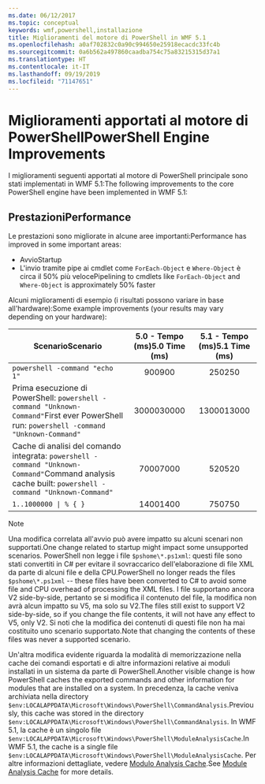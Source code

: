 ```yaml
---
ms.date: 06/12/2017
ms.topic: conceptual
keywords: wmf,powershell,installazione
title: Miglioramenti del motore di PowerShell in WMF 5.1
ms.openlocfilehash: a0af702832c0a90c994650e25918ecacdc33fc4b
ms.sourcegitcommit: 0a6b562a497860caadba754c75a83215315d37a1
ms.translationtype: HT
ms.contentlocale: it-IT
ms.lasthandoff: 09/19/2019
ms.locfileid: "71147651"
---
```

# <a name="powershell-engine-improvements"></a><span data-ttu-id="97502-103">Miglioramenti apportati al motore di PowerShell</span><span class="sxs-lookup"><span data-stu-id="97502-103">PowerShell Engine Improvements</span></span>

<span data-ttu-id="97502-104">I miglioramenti seguenti apportati al motore di PowerShell principale sono stati implementati in WMF 5.1:</span><span class="sxs-lookup"><span data-stu-id="97502-104">The following improvements to the core PowerShell engine have been implemented in WMF 5.1:</span></span>

## <a name="performance"></a><span data-ttu-id="97502-105">Prestazioni</span><span class="sxs-lookup"><span data-stu-id="97502-105">Performance</span></span>

<span data-ttu-id="97502-106">Le prestazioni sono migliorate in alcune aree importanti:</span><span class="sxs-lookup"><span data-stu-id="97502-106">Performance has improved in some important areas:</span></span>

- <span data-ttu-id="97502-107">Avvio</span><span class="sxs-lookup"><span data-stu-id="97502-107">Startup</span></span>
- <span data-ttu-id="97502-108">L'invio tramite pipe ai cmdlet come `ForEach-Object` e `Where-Object` è circa il 50% più veloce</span><span class="sxs-lookup"><span data-stu-id="97502-108">Pipelining to cmdlets like `ForEach-Object` and `Where-Object` is approximately 50% faster</span></span>

<span data-ttu-id="97502-109">Alcuni miglioramenti di esempio (i risultati possono variare in base all'hardware):</span><span class="sxs-lookup"><span data-stu-id="97502-109">Some example improvements (your results may vary depending on your hardware):</span></span>

| <span data-ttu-id="97502-110">Scenario</span><span class="sxs-lookup"><span data-stu-id="97502-110">Scenario</span></span> | <span data-ttu-id="97502-111">5.0 - Tempo (ms)</span><span class="sxs-lookup"><span data-stu-id="97502-111">5.0 Time (ms)</span></span> | <span data-ttu-id="97502-112">5.1 - Tempo (ms)</span><span class="sxs-lookup"><span data-stu-id="97502-112">5.1 Time (ms)</span></span> |
| -------- | :---------------: | :---------------: |
| `powershell -command "echo 1"` | <span data-ttu-id="97502-113">900</span><span class="sxs-lookup"><span data-stu-id="97502-113">900</span></span> | <span data-ttu-id="97502-114">250</span><span class="sxs-lookup"><span data-stu-id="97502-114">250</span></span> |
| <span data-ttu-id="97502-115">Prima esecuzione di PowerShell: `powershell -command "Unknown-Command"`</span><span class="sxs-lookup"><span data-stu-id="97502-115">First ever PowerShell run: `powershell -command "Unknown-Command"`</span></span> | <span data-ttu-id="97502-116">30000</span><span class="sxs-lookup"><span data-stu-id="97502-116">30000</span></span> | <span data-ttu-id="97502-117">13000</span><span class="sxs-lookup"><span data-stu-id="97502-117">13000</span></span> |
| <span data-ttu-id="97502-118">Cache di analisi del comando integrata: `powershell -command "Unknown-Command"`</span><span class="sxs-lookup"><span data-stu-id="97502-118">Command analysis cache built: `powershell -command "Unknown-Command"`</span></span> | <span data-ttu-id="97502-119">7000</span><span class="sxs-lookup"><span data-stu-id="97502-119">7000</span></span> | <span data-ttu-id="97502-120">520</span><span class="sxs-lookup"><span data-stu-id="97502-120">520</span></span> |
| <code>1..1000000 &#124; % { }</code> | <span data-ttu-id="97502-121">1400</span><span class="sxs-lookup"><span data-stu-id="97502-121">1400</span></span> | <span data-ttu-id="97502-122">750</span><span class="sxs-lookup"><span data-stu-id="97502-122">750</span></span> |

> [!NOTE]
> <span data-ttu-id="97502-123">Una modifica correlata all'avvio può avere impatto su alcuni scenari non supportati.</span><span class="sxs-lookup"><span data-stu-id="97502-123">One change related to startup might impact some unsupported scenarios.</span></span> <span data-ttu-id="97502-124">PowerShell non legge i file `$pshome\*.ps1xml`: questi file sono stati convertiti in C# per evitare il sovraccarico dell'elaborazione di file XML da parte di alcuni file e della CPU.</span><span class="sxs-lookup"><span data-stu-id="97502-124">PowerShell no longer reads the files `$pshome\*.ps1xml` -- these files have been converted to C# to avoid some file and CPU overhead of processing the XML files.</span></span> <span data-ttu-id="97502-125">I file supportano ancora V2 side-by-side, pertanto se si modifica il contenuto del file, la modifica non avrà alcun impatto su V5, ma solo su V2.</span><span class="sxs-lookup"><span data-stu-id="97502-125">The files still exist to support V2 side-by-side, so if you change the file contents, it will not have any effect to V5, only V2.</span></span> <span data-ttu-id="97502-126">Si noti che la modifica dei contenuti di questi file non ha mai costituito uno scenario supportato.</span><span class="sxs-lookup"><span data-stu-id="97502-126">Note that changing the contents of these files was never a supported scenario.</span></span>

<span data-ttu-id="97502-127">Un'altra modifica evidente riguarda la modalità di memorizzazione nella cache dei comandi esportati e di altre informazioni relative ai moduli installati in un sistema da parte di PowerShell.</span><span class="sxs-lookup"><span data-stu-id="97502-127">Another visible change is how PowerShell caches the exported commands and other information for modules that are installed on a system.</span></span> <span data-ttu-id="97502-128">In precedenza, la cache veniva archiviata nella directory `$env:LOCALAPPDATA\Microsoft\Windows\PowerShell\CommandAnalysis`.</span><span class="sxs-lookup"><span data-stu-id="97502-128">Previously, this cache was stored in the directory `$env:LOCALAPPDATA\Microsoft\Windows\PowerShell\CommandAnalysis`.</span></span> <span data-ttu-id="97502-129">In WMF 5.1, la cache è un singolo file `$env:LOCALAPPDATA\Microsoft\Windows\PowerShell\ModuleAnalysisCache`.</span><span class="sxs-lookup"><span data-stu-id="97502-129">In WMF 5.1, the cache is a single file `$env:LOCALAPPDATA\Microsoft\Windows\PowerShell\ModuleAnalysisCache`.</span></span> <span data-ttu-id="97502-130">Per altre informazioni dettagliate, vedere [Modulo Analysis Cache](release-notes.md#module-analysis-cache).</span><span class="sxs-lookup"><span data-stu-id="97502-130">See [Module Analysis Cache](release-notes.md#module-analysis-cache) for more details.</span></span>
